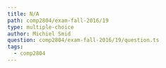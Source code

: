 ```yaml
---
title: N/A
path: comp2804/exam-fall-2016/19
type: multiple-choice
author: Michiel Smid
question: comp2804/exam-fall-2016/19/question.ts
tags:
  - comp2804
---
```

